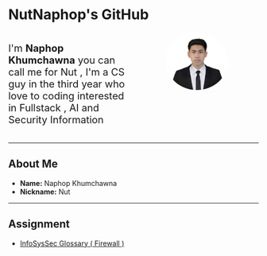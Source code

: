 # NutNaphop's GitHub

<div style="display : flex ; flex-direction : row ; gap : 5px ;">
    <div style="display : flex ; justify-content : center ; flex : 1 ; align-items : center">
        <p style="font-size : 1.25rem">I'm <b>Naphop Khumchawna</b> you can call me for Nut , 
                I'm a CS guy in the third year who love to coding interested in Fullstack , 
                AI and Security Information
        </p>
    </div>
    <div style ="flex : 1">
        <center>
           <img src="./img/IMG_3789.jpeg" style="width : 50% ; border-radius : 50% ; flex : 1" />
        </center>
    </div>
</div>

<!-- ![Naphop](./img/IMG_3789.jpeg) -->

---

## About Me

- **Name:** Naphop Khumchawna
- **Nickname:** Nut

---

## Assignment

- [InfoSysSec Glossary ( Firewall )](NutNaphop.github.io/firewall)
